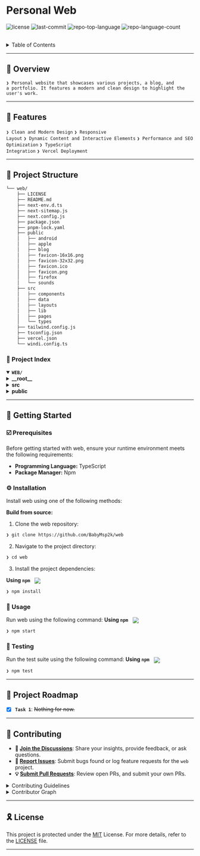 <div align="left" style="position: relative;">
	<h1>Personal Web</h1>
</p>
<p align="left">
	<img src="https://img.shields.io/github/license/BabyMsp2k/web?style=default&logo=opensourceinitiative&logoColor=white&color=232323" alt="license">
	<img src="https://img.shields.io/github/last-commit/BabyMsp2k/web?style=default&logo=git&logoColor=white&color=232323" alt="last-commit">
	<img src="https://img.shields.io/github/languages/top/BabyMsp2k/web?style=default&color=232323" alt="repo-top-language">
	<img src="https://img.shields.io/github/languages/count/BabyMsp2k/web?style=default&color=232323" alt="repo-language-count">
</p>
<p align="left"><!-- default option, no dependency badges. -->
</p>
<p align="left">
	<!-- default option, no dependency badges. -->
</p>
</div>
<br clear="right">

<details><summary>Table of Contents</summary>

- [📍 Overview](#-overview)
- [👾 Features](#-features)
- [📁 Project Structure](#-project-structure)
  - [📂 Project Index](#-project-index)
- [🚀 Getting Started](#-getting-started)
  - [☑️ Prerequisites](#-prerequisites)
  - [⚙️ Installation](#-installation)
  - [🤖 Usage](#🤖-usage)
  - [🧪 Testing](#🧪-testing)
- [📌 Project Roadmap](#-project-roadmap)
- [🔰 Contributing](#-contributing)
- [🎗 License](#-license)
- [🙌 Acknowledgments](#-acknowledgments)

</details>
<hr>

## 📍 Overview

<code>❯ Personal website that showcases various projects, a blog, and a portfolio. It features a modern and clean design to highlight the user's work.</code>

---

## 👾 Features

<code>❯ Clean and Modern Design</code>
<code>❯ Responsive Layout</code>
<code>❯ Dynamic Content and Interactive Elements</code>
<code>❯ Performance and SEO Optimization</code>
<code>❯ TypeScript Integration</code>
<code>❯ Vercel Deployment</code> 

---

## 📁 Project Structure

```sh
└── web/
    ├── LICENSE
    ├── README.md
    ├── next-env.d.ts
    ├── next-sitemap.js
    ├── next.config.js
    ├── package.json
    ├── pnpm-lock.yaml
    ├── public
    │   ├── android
    │   ├── apple
    │   ├── blog
    │   ├── favicon-16x16.png
    │   ├── favicon-32x32.png
    │   ├── favicon.ico
    │   ├── favicon.png
    │   ├── firefox
    │   └── sounds
    ├── src
    │   ├── components
    │   ├── data
    │   ├── layouts
    │   ├── lib
    │   ├── pages
    │   └── types
    ├── tailwind.config.js
    ├── tsconfig.json
    ├── vercel.json
    └── windi.config.ts
```


### 📂 Project Index
<details open>
	<summary><b><code>WEB/</code></b></summary>
	<details> <!-- __root__ Submodule -->
		<summary><b>__root__</b></summary>
		<blockquote>
			<table>
			<tr>
				<td><b><a href='https://github.com/BabyMsp2k/web/blob/master/pnpm-lock.yaml'>pnpm-lock.yaml</a></b></td>
			</tr>
			<tr>
				<td><b><a href='https://github.com/BabyMsp2k/web/blob/master/vercel.json'>vercel.json</a></b></td>
			</tr>
			<tr>
				<td><b><a href='https://github.com/BabyMsp2k/web/blob/master/tsconfig.json'>tsconfig.json</a></b></td>
			</tr>
			<tr>
				<td><b><a href='https://github.com/BabyMsp2k/web/blob/master/tailwind.config.js'>tailwind.config.js</a></b></td>
			</tr>
			<tr>
				<td><b><a href='https://github.com/BabyMsp2k/web/blob/master/next-env.d.ts'>next-env.d.ts</a></b></td>
			</tr>
			<tr>
				<td><b><a href='https://github.com/BabyMsp2k/web/blob/master/windi.config.ts'>windi.config.ts</a></b></td>
			</tr>
			<tr>
				<td><b><a href='https://github.com/BabyMsp2k/web/blob/master/next.config.js'>next.config.js</a></b></td>
			</tr>
			<tr>
				<td><b><a href='https://github.com/BabyMsp2k/web/blob/master/package.json'>package.json</a></b></td>
			</tr>
			<tr>
				<td><b><a href='https://github.com/BabyMsp2k/web/blob/master/next-sitemap.js'>next-sitemap.js</a></b></td>
			</tr>
			</table>
		</blockquote>
	</details>
	<details> <!-- src Submodule -->
		<summary><b>src</b></summary>
		<blockquote>
			<details>
				<summary><b>types</b></summary>
				<blockquote>
					<table>
					<tr>
						<td><b><a href='https://github.com/BabyMsp2k/web/blob/master/src/types/blog.ts'>blog.ts</a></b></td>
					</tr>
					<tr>
						<td><b><a href='https://github.com/BabyMsp2k/web/blob/master/src/types/referrals.ts'>referrals.ts</a></b></td>
					</tr>
					<tr>
						<td><b><a href='https://github.com/BabyMsp2k/web/blob/master/src/types/events.ts'>events.ts</a></b></td>
					</tr>
					<tr>
						<td><b><a href='https://github.com/BabyMsp2k/web/blob/master/src/types/state.ts'>state.ts</a></b></td>
					</tr>
					<tr>
						<td><b><a href='https://github.com/BabyMsp2k/web/blob/master/src/types/theme.ts'>theme.ts</a></b></td>
					</tr>
					<tr>
						<td><b><a href='https://github.com/BabyMsp2k/web/blob/master/src/types/navigation.ts'>navigation.ts</a></b></td>
					</tr>
					<tr>
						<td><b><a href='https://github.com/BabyMsp2k/web/blob/master/src/types/projects.ts'>projects.ts</a></b></td>
					</tr>
					<tr>
						<td><b><a href='https://github.com/BabyMsp2k/web/blob/master/src/types/index.ts'>index.ts</a></b></td>
					</tr>
					<tr>
						<td><b><a href='https://github.com/BabyMsp2k/web/blob/master/src/types/lanyard.ts'>lanyard.ts</a></b></td>
					</tr>
					<tr>
						<td><b><a href='https://github.com/BabyMsp2k/web/blob/master/src/types/list.ts'>list.ts</a></b></td>
					</tr>
					<tr>
						<td><b><a href='https://github.com/BabyMsp2k/web/blob/master/src/types/timeline.ts'>timeline.ts</a></b></td>
					</tr>
					<tr>
						<td><b><a href='https://github.com/BabyMsp2k/web/blob/master/src/types/common.ts'>common.ts</a></b></td>
					</tr>
					</table>
					<details>
						<summary><b>declarations</b></summary>
						<blockquote>
							<table>
							<tr>
								<td><b><a href='https://github.com/BabyMsp2k/web/blob/master/src/types/declarations/environment.d.ts'>environment.d.ts</a></b></td>
							</tr>
							<tr>
								<td><b><a href='https://github.com/BabyMsp2k/web/blob/master/src/types/declarations/shaders.d.ts'>shaders.d.ts</a></b></td>
							</tr>
							</table>
						</blockquote>
					</details>
				</blockquote>
			</details>
			<details>
				<summary><b>lib</b></summary>
				<blockquote>
					<table>
					<tr>
						<td><b><a href='https://github.com/BabyMsp2k/web/blob/master/src/lib/colors.ts'>colors.ts</a></b></td>
					</tr>
					<tr>
						<td><b><a href='https://github.com/BabyMsp2k/web/blob/master/src/lib/state.ts'>state.ts</a></b></td>					</tr>
					<tr>
						<td><b><a href='https://github.com/BabyMsp2k/web/blob/master/src/lib/post.ts'>post.ts</a></b></td>
					</tr>
					<tr>
						<td><b><a href='https://github.com/BabyMsp2k/web/blob/master/src/lib/projects.ts'>projects.ts</a></b></td>
					</tr>
					<tr>
						<td><b><a href='https://github.com/BabyMsp2k/web/blob/master/src/lib/sounds.ts'>sounds.ts</a></b></td>
					</tr>
					<tr>
						<td><b><a href='https://github.com/BabyMsp2k/web/blob/master/src/lib/seo.ts'>seo.ts</a></b></td>
					</tr>
					<tr>
						<td><b><a href='https://github.com/BabyMsp2k/web/blob/master/src/lib/index.ts'>index.ts</a></b></td>
					</tr>
					<tr>
						<td><b><a href='https://github.com/BabyMsp2k/web/blob/master/src/lib/lanyard.ts'>lanyard.ts</a></b></td>
					</tr>
					<tr>
						<td><b><a href='https://github.com/BabyMsp2k/web/blob/master/src/lib/navigation.tsx'>navigation.tsx</a></b></td>
					</tr>
					</table>
				</blockquote>
			</details>
			<details>
				<summary><b>layouts</b></summary>
				<blockquote>
					<table>
					<tr>
						<td><b><a href='https://github.com/BabyMsp2k/web/blob/master/src/layouts/Blog.layout.tsx'>Blog.layout.tsx</a></b></td>
					</tr>
					<tr>
						<td><b><a href='https://github.com/BabyMsp2k/web/blob/master/src/layouts/index.ts'>index.ts</a></b></td>
					</tr>
					<tr>
						<td><b><a href='https://github.com/BabyMsp2k/web/blob/master/src/layouts/Error.layout.tsx'>Error.layout.tsx</a></b></td>
					</tr>
					<tr>
						<td><b><a href='https://github.com/BabyMsp2k/web/blob/master/src/layouts/Default.layout.tsx'>Default.layout.tsx</a></b></td>
					</tr>
					</table>
				</blockquote>
			</details>
			<details>
				<summary><b>components</b></summary>
				<blockquote>
					<table>
					<tr>
						<td><b><a href='https://github.com/BabyMsp2k/web/blob/master/src/components/Event.component.tsx'>Event.component.tsx</a></b></td>
					</tr>
					<tr>
						<td><b><a href='https://github.com/BabyMsp2k/web/blob/master/src/components/Animate.component.tsx'>Animate.component.tsx</a></b></td>
					</tr>
					<tr>
						<td><b><a href='https://github.com/BabyMsp2k/web/blob/master/src/components/index.ts'>index.ts</a></b></td>
					</tr>
					</table>
					<details>
						<summary><b>List</b></summary>
						<blockquote>
							<table>
							<tr>
								<td><b><a href='https://github.com/BabyMsp2k/web/blob/master/src/components/List/Item.component.tsx'>Item.component.tsx</a></b></td>
									</tr>
							<tr>
								<td><b><a href='https://github.com/BabyMsp2k/web/blob/master/src/components/List/index.ts'>index.ts</a></b></td>
									</tr>
							<tr>
								<td><b><a href='https://github.com/BabyMsp2k/web/blob/master/src/components/List/Container.component.tsx'>Container.component.tsx</a></b></td>
									</tr>
							<tr>
								<td><b><a href='https://github.com/BabyMsp2k/web/blob/master/src/components/List/Action.component.tsx'>Action.component.tsx</a></b></td>
									</tr>
							</table>
						</blockquote>
					</details>
					<details>
						<summary><b>Background</b></summary>
						<blockquote>
							<table>
							<tr>
								<td><b><a href='https://github.com/BabyMsp2k/web/blob/master/src/components/Background/fragment.glsl'>fragment.glsl</a></b></td>
									</tr>
							<tr>
								<td><b><a href='https://github.com/BabyMsp2k/web/blob/master/src/components/Background/Standard.component.tsx'>Standard.component.tsx</a></b></td>
									</tr>
							<tr>
								<td><b><a href='https://github.com/BabyMsp2k/web/blob/master/src/components/Background/vertex.glsl'>vertex.glsl</a></b></td>
									</tr>
							<tr>
								<td><b><a href='https://github.com/BabyMsp2k/web/blob/master/src/components/Background/index.ts'>index.ts</a></b></td>
									</tr>
							</table>
						</blockquote>
					</details>
					<details>
						<summary><b>Blog</b></summary>
						<blockquote>
							<table>
							<tr>
								<td><b><a href='https://github.com/BabyMsp2k/web/blob/master/src/components/Blog/Latest.component.tsx'>Latest.component.tsx</a></b></td>
									</tr>
							<tr>
								<td><b><a href='https://github.com/BabyMsp2k/web/blob/master/src/components/Blog/Error.component.tsx'>Error.component.tsx</a></b></td>
									</tr>
							<tr>
								<td><b><a href='https://github.com/BabyMsp2k/web/blob/master/src/components/Blog/index.ts'>index.ts</a></b></td>
									</tr>
							<tr>
								<td><b><a href='https://github.com/BabyMsp2k/web/blob/master/src/components/Blog/Post.component.tsx'>Post.component.tsx</a></b></td>
									</tr>
							</table>
							<details>
								<summary><b>Styles</b></summary>
								<blockquote>
									<table>
									<tr>
										<td><b><a href='https://github.com/BabyMsp2k/web/blob/master/src/components/Blog/Styles/Elements.styles.tsx'>Elements.styles.tsx</a></b></td>
													</tr>
									<tr>
										<td><b><a href='https://github.com/BabyMsp2k/web/blob/master/src/components/Blog/Styles/index.ts'>index.ts</a></b></td>
													</tr>
									<tr>
										<td><b><a href='https://github.com/BabyMsp2k/web/blob/master/src/components/Blog/Styles/Code.styles.tsx'>Code.styles.tsx</a></b></td>
													</tr>
									</table>
								</blockquote>
							</details>
							<details>
								<summary><b>X</b></summary>
								<blockquote>
									<table>
									<tr>
										<td><b><a href='https://github.com/BabyMsp2k/web/blob/master/src/components/Blog/X/XButton.component.tsx'>XButton.component.tsx</a></b></td>
													</tr>
									<tr>
										<td><b><a href='https://github.com/BabyMsp2k/web/blob/master/src/components/Blog/X/XFigure.component.tsx'>XFigure.component.tsx</a></b></td>
													</tr>
									<tr>
										<td><b><a href='https://github.com/BabyMsp2k/web/blob/master/src/components/Blog/X/XStreamable.component.tsx'>XStreamable.component.tsx</a></b></td>
													</tr>
									<tr>
										<td><b><a href='https://github.com/BabyMsp2k/web/blob/master/src/components/Blog/X/index.ts'>index.ts</a></b></td>
													</tr>
									<tr>
										<td><b><a href='https://github.com/BabyMsp2k/web/blob/master/src/components/Blog/X/XSandbox.component.tsx'>XSandbox.component.tsx</a></b></td>
													</tr>
									</table>
								</blockquote>
							</details>
						</blockquote>
					</details>
					<details>
						<summary><b>Status</b></summary>
						<blockquote>
							<table>
							<tr>
								<td><b><a href='https://github.com/BabyMsp2k/web/blob/master/src/components/Status/Indicator.component.tsx'>Indicator.component.tsx</a></b></td>
									</tr>
							<tr>
								<td><b><a href='https://github.com/BabyMsp2k/web/blob/master/src/components/Status/index.ts'>index.ts</a></b></td>
									</tr>
							</table>
							<details>
								<summary><b>Widget</b></summary>
								<blockquote>
									<table>
									<tr>
										<td><b><a href='https://github.com/BabyMsp2k/web/blob/master/src/components/Status/Widget/Loading.component.tsx'>Loading.component.tsx</a></b></td>
													</tr>
									<tr>
										<td><b><a href='https://github.com/BabyMsp2k/web/blob/master/src/components/Status/Widget/Error.component.tsx'>Error.component.tsx</a></b></td>
													</tr>
									<tr>
										<td><b><a href='https://github.com/BabyMsp2k/web/blob/master/src/components/Status/Widget/Standard.component.tsx'>Standard.component.tsx</a></b></td>
													</tr>
									<tr>
										<td><b><a href='https://github.com/BabyMsp2k/web/blob/master/src/components/Status/Widget/index.ts'>index.ts</a></b></td>
													</tr>
									</table>
								</blockquote>
							</details>
						</blockquote>
					</details>
					<details>
						<summary><b>Pill</b></summary>
						<blockquote>
							<table>
							<tr>
								<td><b><a href='https://github.com/BabyMsp2k/web/blob/master/src/components/Pill/Date.component.tsx'>Date.component.tsx</a></b></td>
									</tr>
							<tr>
								<td><b><a href='https://github.com/BabyMsp2k/web/blob/master/src/components/Pill/Standard.component.tsx'>Standard.component.tsx</a></b></td>
									</tr>
							<tr>
								<td><b><a href='https://github.com/BabyMsp2k/web/blob/master/src/components/Pill/index.ts'>index.ts</a></b></td>
									</tr>
							</table>
						</blockquote>
					</details>
					<details>
						<summary><b>Navbar</b></summary>
						<blockquote>
							<table>
							<tr>
								<td><b><a href='https://github.com/BabyMsp2k/web/blob/master/src/components/Navbar/Dropdown.component.tsx'>Dropdown.component.tsx</a></b></td>
									</tr>
							<tr>
								<td><b><a href='https://github.com/BabyMsp2k/web/blob/master/src/components/Navbar/Standard.component.tsx'>Standard.component.tsx</a></b></td>
									</tr>
							<tr>
								<td><b><a href='https://github.com/BabyMsp2k/web/blob/master/src/components/Navbar/index.ts'>index.ts</a></b></td>
									</tr>
							<tr>
								<td><b><a href='https://github.com/BabyMsp2k/web/blob/master/src/components/Navbar/Icon.component.tsx'>Icon.component.tsx</a></b></td>
									</tr>
							</table>
						</blockquote>
					</details>
					<details>
						<summary><b>Button</b></summary>
						<blockquote>
							<table>
							<tr>
								<td><b><a href='https://github.com/BabyMsp2k/web/blob/master/src/components/Button/Outline.component.tsx'>Outline.component.tsx</a></b></td>
									</tr>
							<tr>
								<td><b><a href='https://github.com/BabyMsp2k/web/blob/master/src/components/Button/Standard.component.tsx'>Standard.component.tsx</a></b></td>
									</tr>
							<tr>
								<td><b><a href='https://github.com/BabyMsp2k/web/blob/master/src/components/Button/index.ts'>index.ts</a></b></td>
									</tr>
							<tr>
								<td><b><a href='https://github.com/BabyMsp2k/web/blob/master/src/components/Button/Icon.component.tsx'>Icon.component.tsx</a></b></td>
									</tr>
							</table>
						</blockquote>
					</details>
				</blockquote>
			</details>
			<details>
				<summary><b>pages</b></summary>
				<blockquote>
					<table>
					<tr>
						<td><b><a href='https://github.com/BabyMsp2k/web/blob/master/src/pages/_document.tsx'>_document.tsx</a></b></td>
					</tr>
					<tr>
						<td><b><a href='https://github.com/BabyMsp2k/web/blob/master/src/pages/error.tsx'>error.tsx</a></b></td>
					</tr>
					<tr>
						<td><b><a href='https://github.com/BabyMsp2k/web/blob/master/src/pages/_app.tsx'>_app.tsx</a></b></td>
					</tr>
					<tr>
						<td><b><a href='https://github.com/BabyMsp2k/web/blob/master/src/pages/status.tsx'>status.tsx</a></b></td>
					</tr>
					<tr>
						<td><b><a href='https://github.com/BabyMsp2k/web/blob/master/src/pages/projects.tsx'>projects.tsx</a></b></td>
					</tr>
					<tr>
						<td><b><a href='https://github.com/BabyMsp2k/web/blob/master/src/pages/404.tsx'>404.tsx</a></b></td>
					</tr>
					<tr>
						<td><b><a href='https://github.com/BabyMsp2k/web/blob/master/src/pages/timeline.tsx'>timeline.tsx</a></b></td>
					</tr>
					<tr>
						<td><b><a href='https://github.com/BabyMsp2k/web/blob/master/src/pages/index.tsx'>index.tsx</a></b></td>
					</tr>
					</table>
					<details>
						<summary><b>referrals</b></summary>
						<blockquote>
							<table>
							<tr>
								<td><b><a href='https://github.com/BabyMsp2k/web/blob/master/src/pages/referrals/[name].tsx'>[name].tsx</a></b></td>
									</tr>
							<tr>
								<td><b><a href='https://github.com/BabyMsp2k/web/blob/master/src/pages/referrals/index.tsx'>index.tsx</a></b></td>
									</tr>
							</table>
						</blockquote>
					</details>
					<details>
						<summary><b>blog</b></summary>
						<blockquote>
							<table>
							<tr>
								<td><b><a href='https://github.com/BabyMsp2k/web/blob/master/src/pages/blog/[slug].tsx'>[slug].tsx</a></b></td>
									</tr>
							<tr>
								<td><b><a href='https://github.com/BabyMsp2k/web/blob/master/src/pages/blog/index.tsx'>index.tsx</a></b></td>
									</tr>
							</table>
						</blockquote>
					</details>
				</blockquote>
			</details>
		</blockquote>
	</details>
	<details> <!-- public Submodule -->
		<summary><b>public</b></summary>
		<blockquote>
			<details>
				<summary><b>sounds</b></summary>
				<blockquote>
					<table>
					<tr>
						<td><b><a href='https://github.com/BabyMsp2k/web/blob/master/public/sounds/click.ogg'>click.ogg</a></b></td>
					</tr>
					</table>
				</blockquote>
			</details>
		</blockquote>
	</details>
</details>

---
## 🚀 Getting Started

### ☑️ Prerequisites

Before getting started with web, ensure your runtime environment meets the following requirements:

- **Programming Language:** TypeScript
- **Package Manager:** Npm


### ⚙️ Installation

Install web using one of the following methods:

**Build from source:**

1. Clone the web repository:
```sh
❯ git clone https://github.com/BabyMsp2k/web
```

2. Navigate to the project directory:
```sh
❯ cd web
```

3. Install the project dependencies:


**Using `npm`** &nbsp; [<img align="center" src="https://img.shields.io/badge/npm-CB3837.svg?style={badge_style}&logo=npm&logoColor=white" />](https://www.npmjs.com/)

```sh
❯ npm install
```




### 🤖 Usage
Run web using the following command:
**Using `npm`** &nbsp; [<img align="center" src="https://img.shields.io/badge/npm-CB3837.svg?style={badge_style}&logo=npm&logoColor=white" />](https://www.npmjs.com/)

```sh
❯ npm start
```


### 🧪 Testing
Run the test suite using the following command:
**Using `npm`** &nbsp; [<img align="center" src="https://img.shields.io/badge/npm-CB3837.svg?style={badge_style}&logo=npm&logoColor=white" />](https://www.npmjs.com/)

```sh
❯ npm test
```


---
## 📌 Project Roadmap

- [X] **`Task 1`**: <strike>Nothing for now.</strike>

---

## 🔰 Contributing

- **💬 [Join the Discussions](https://github.com/BabyMsp2k/web/discussions)**: Share your insights, provide feedback, or ask questions.
- **🐛 [Report Issues](https://github.com/BabyMsp2k/web/issues)**: Submit bugs found or log feature requests for the `web` project.
- **💡 [Submit Pull Requests](https://github.com/BabyMsp2k/web/blob/main/CONTRIBUTING.md)**: Review open PRs, and submit your own PRs.

<details closed>
<summary>Contributing Guidelines</summary>

1. **Fork the Repository**: Start by forking the project repository to your github account.
2. **Clone Locally**: Clone the forked repository to your local machine using a git client.
   ```sh
   git clone https://github.com/BabyMsp2k/web
   ```
3. **Create a New Branch**: Always work on a new branch, giving it a descriptive name.
   ```sh
   git checkout -b new-feature-x
   ```
4. **Make Your Changes**: Develop and test your changes locally.
5. **Commit Your Changes**: Commit with a clear message describing your updates.
   ```sh
   git commit -m 'Implemented new feature x.'
   ```
6. **Push to github**: Push the changes to your forked repository.
   ```sh
   git push origin new-feature-x
   ```
7. **Submit a Pull Request**: Create a PR against the original project repository. Clearly describe the changes and their motivations.
8. **Review**: Once your PR is reviewed and approved, it will be merged into the main branch. Congratulations on your contribution!
</details>

<details closed>
<summary>Contributor Graph</summary>
<br>
<p align="left">
   <a href="https://github.com{/BabyMsp2k/web/}graphs/contributors">
      <img src="https://contrib.rocks/image?repo=BabyMsp2k/web">
   </a>
</p>
</details>

---

## 🎗 License

This project is protected under the [MIT](https://choosealicense.com/licenses/mit/) License. For more details, refer to the [LICENSE](https://choosealicense.com/licenses/) file.

---
